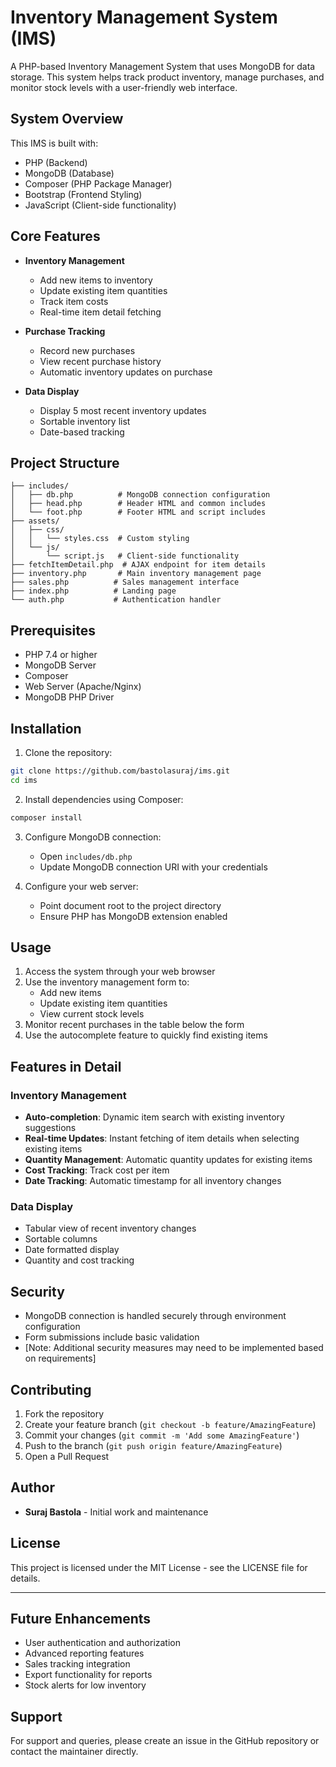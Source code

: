 # Inventory Management System (IMS)

A PHP-based Inventory Management System that uses MongoDB for data storage. This system helps track product inventory, manage purchases, and monitor stock levels with a user-friendly web interface.

## System Overview

This IMS is built with:
- PHP (Backend)
- MongoDB (Database)
- Composer (PHP Package Manager)
- Bootstrap (Frontend Styling)
- JavaScript (Client-side functionality)

## Core Features

- **Inventory Management**
    - Add new items to inventory
    - Update existing item quantities
    - Track item costs
    - Real-time item detail fetching

- **Purchase Tracking**
    - Record new purchases
    - View recent purchase history
    - Automatic inventory updates on purchase

- **Data Display**
    - Display 5 most recent inventory updates
    - Sortable inventory list
    - Date-based tracking

## Project Structure

```
├── includes/
│   ├── db.php          # MongoDB connection configuration
│   ├── head.php        # Header HTML and common includes
│   └── foot.php        # Footer HTML and script includes
├── assets/
│   ├── css/
│   │   └── styles.css  # Custom styling
│   └── js/
│       └── script.js   # Client-side functionality
├── fetchItemDetail.php  # AJAX endpoint for item details
├── inventory.php       # Main inventory management page
├── sales.php          # Sales management interface
├── index.php          # Landing page
└── auth.php           # Authentication handler
```

## Prerequisites

- PHP 7.4 or higher
- MongoDB Server
- Composer
- Web Server (Apache/Nginx)
- MongoDB PHP Driver

## Installation

1. Clone the repository:
```bash
git clone https://github.com/bastolasuraj/ims.git
cd ims
```

2. Install dependencies using Composer:
```bash
composer install
```

3. Configure MongoDB connection:
    - Open `includes/db.php`
    - Update MongoDB connection URI with your credentials

4. Configure your web server:
    - Point document root to the project directory
    - Ensure PHP has MongoDB extension enabled

## Usage

1. Access the system through your web browser
2. Use the inventory management form to:
    - Add new items
    - Update existing item quantities
    - View current stock levels
3. Monitor recent purchases in the table below the form
4. Use the autocomplete feature to quickly find existing items

## Features in Detail

### Inventory Management
- **Auto-completion**: Dynamic item search with existing inventory suggestions
- **Real-time Updates**: Instant fetching of item details when selecting existing items
- **Quantity Management**: Automatic quantity updates for existing items
- **Cost Tracking**: Track cost per item
- **Date Tracking**: Automatic timestamp for all inventory changes

### Data Display
- Tabular view of recent inventory changes
- Sortable columns
- Date formatted display
- Quantity and cost tracking

## Security

- MongoDB connection is handled securely through environment configuration
- Form submissions include basic validation
- [Note: Additional security measures may need to be implemented based on requirements]

## Contributing

1. Fork the repository
2. Create your feature branch (`git checkout -b feature/AmazingFeature`)
3. Commit your changes (`git commit -m 'Add some AmazingFeature'`)
4. Push to the branch (`git push origin feature/AmazingFeature`)
5. Open a Pull Request

## Author

- **Suraj Bastola** - Initial work and maintenance

## License

This project is licensed under the MIT License - see the LICENSE file for details.

---

## Future Enhancements

- User authentication and authorization
- Advanced reporting features
- Sales tracking integration
- Export functionality for reports
- Stock alerts for low inventory

## Support

For support and queries, please create an issue in the GitHub repository or contact the maintainer directly.

